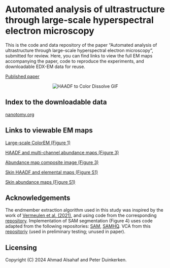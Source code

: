# Automated analysis of ultrastructure through large-scale hyperspectral electron microscopy
This is the code and data repository of the paper “Automated analysis of ultrastructure through large-scale hyperspectral electron microscopy”, submitted for review. Here, you can find links to view the full EM maps accompanying the paper, code to reproduce the experiments, and downloadable EDX-EM data for reuse.

[Published paper](https://www.nature.com/articles/s44303-024-00059-7)

<div align="center">
  <img src="https://github.com/amjams/HyperspectralEDX/blob/main/data/HAADFtoColor_zoom.gif" alt="HAADF to Color Dissolve GIF">
</div>

Index to the downloadable data
---------
[nanotomy.org](http://www.nanotomy.org/OA/Duinkerken2024NPJI/)

Links to viewable EM maps
---------
[Large-scale ColorEM (Figure 1)](http://www.nanotomy.org/avivator/?image_url=http://www.nanotomy.org/OA/Duinkerken2024NPJI/figures/fig1/Figure1_Multichannel.ome.tif)

[HAADF and multi-channel abundance maps (Figure 3)](http://www.nanotomy.org/avivator/?image_url=http://www.nanotomy.org/OA/Duinkerken2024NPJI/figures/fig3/Figure3_Multichannel.ome.tif)

[Abundance map composite image (Figure 3)](http://www.nanotomy.org/avivator/?image_url=http://www.nanotomy.org/OA/Duinkerken2024NPJI/figures/fig3/Figure3_Multicolor.ome.tif)

[Skin HAADF and elemental maps (Figure S1)](http://www.nanotomy.org/avivator/?image_url=http://www.nanotomy.org/OA/Duinkerken2024NPJI/figures/figS1/FigureS1_Elements.ome.tif)

[Skin abundance maps (Figure S1)](http://www.nanotomy.org/avivator/?image_url=http://www.nanotomy.org/OA/Duinkerken2024NPJI/figures/figS1/FigureS1_AbundanceMaps.ome.tif)



Acknowledgements
---------
The endmember extraction algorithm used in this study was inspired by the work of [Vermeulen et al. (2021)](https://www.sciencedirect.com/science/article/abs/pii/S1386142521001232), and using code from the corresponding [repository](https://github.com/NU-ACCESS/UMAP). Implementation of SAM segmentation (Figure 4) uses code adapted from the following repositories: [SAM](https://github.com/facebookresearch/segment-anything), [SAMHQ](https://github.com/SysCV/sam-hq). VCA from this [repositoriy](https://github.com/Laadr/VCA) (used in preliminary testing; unused in paper).

Licensing
---------

Copyright (C) 2024 Ahmad Alsahaf and Peter Duinkerken.

